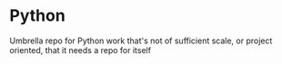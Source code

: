 # Python
Umbrella repo for Python work that's not of sufficient scale, or project oriented, that it needs a repo for itself
